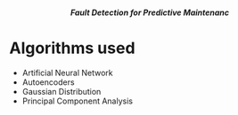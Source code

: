 <h5 align="center">
  Fault Detection for Predictive Maintenanc
</h5>

# Algorithms used

- Artificial Neural Network 
- Autoencoders
- Gaussian Distribution
- Principal Component Analysis
